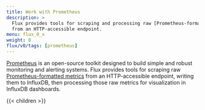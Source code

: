 ```yaml
---
title: Work with Prometheus
description: >
  Flux provides tools for scraping and processing raw [Prometheus-formatted metrics](https://prometheus.io/docs/concepts/data_model/)
  from an HTTP-accessible endpoint.
menu: flux_0_x
weight: 8
flux/v0/tags: [prometheus]
---
```


[Prometheus](https://prometheus.io/) is an open-source toolkit designed
to build simple and robust monitoring and alerting systems.
Flux provides tools for scraping raw [Prometheus-formatted metrics](https://prometheus.io/docs/concepts/data_model/)
from an HTTP-accessible endpoint, writing them to InfluxDB, then processing those
raw metrics for visualization in InfluxDB dashboards.

{{< children >}}